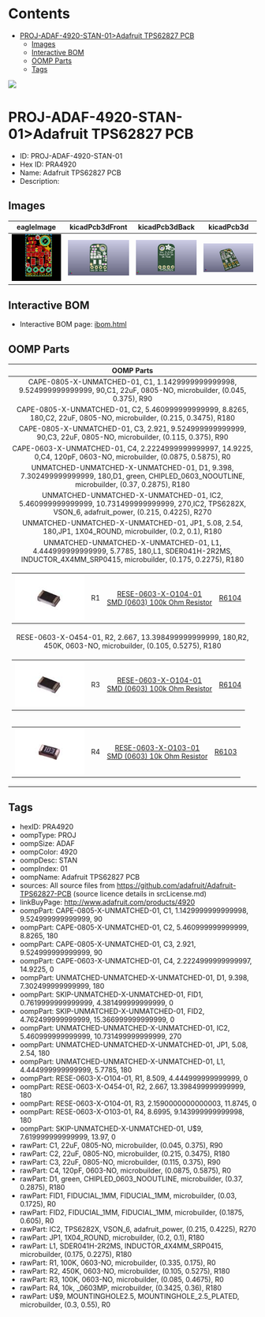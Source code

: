 



Contents
========

* [PROJ-ADAF-4920-STAN-01>Adafruit TPS62827 PCB](#proj-adaf-4920-stan-01adafruit-tps62827-pcb)
	* [Images](#images)
	* [Interactive BOM](#interactive-bom)
	* [OOMP Parts](#oomp-parts)
	* [Tags](#tags)
  
![][im]
# PROJ-ADAF-4920-STAN-01>Adafruit TPS62827 PCB

- ID: PROJ-ADAF-4920-STAN-01
- Hex ID: PRA4920
- Name: Adafruit TPS62827 PCB
- Description: 

## Images
  
  

|eagleImage|kicadPcb3dFront|kicadPcb3dBack|kicadPcb3d|
| :---: | :---: | :---: | :---: |
|[![eagleImage](eagleImage_140.png)](eagleImage_600.png)|[![kicadPcb3dFront](kicadPcb3dFront_140.png)](kicadPcb3dFront_600.png)|[![kicadPcb3dBack](kicadPcb3dBack_140.png)](kicadPcb3dBack_600.png)|[![kicadPcb3d](kicadPcb3d_140.png)](kicadPcb3d_600.png)|

## Interactive BOM

- Interactive BOM page: [ibom.html](kicad/bom/ibom.html)

## OOMP Parts
  

|OOMP Parts|
| :---: |
|CAPE-0805-X-UNMATCHED-01, C1, 1.1429999999999998, 9.524999999999999, 90,C1, 22uF, 0805-NO, microbuilder, (0.045, 0.375), R90|
|CAPE-0805-X-UNMATCHED-01, C2, 5.460999999999999, 8.8265, 180,C2, 22uF, 0805-NO, microbuilder, (0.215, 0.3475), R180|
|CAPE-0805-X-UNMATCHED-01, C3, 2.921, 9.524999999999999, 90,C3, 22uF, 0805-NO, microbuilder, (0.115, 0.375), R90|
|CAPE-0603-X-UNMATCHED-01, C4, 2.2224999999999997, 14.9225, 0,C4, 120pF, 0603-NO, microbuilder, (0.0875, 0.5875), R0|
|UNMATCHED-UNMATCHED-X-UNMATCHED-01, D1, 9.398, 7.302499999999999, 180,D1, green, CHIPLED_0603_NOOUTLINE, microbuilder, (0.37, 0.2875), R180|
|UNMATCHED-UNMATCHED-X-UNMATCHED-01, IC2, 5.460999999999999, 10.731499999999999, 270,IC2, TPS6282X, VSON_6, adafruit_power, (0.215, 0.4225), R270|
|UNMATCHED-UNMATCHED-X-UNMATCHED-01, JP1, 5.08, 2.54, 180,JP1, 1X04_ROUND, microbuilder, (0.2, 0.1), R180|
|UNMATCHED-UNMATCHED-X-UNMATCHED-01, L1, 4.444999999999999, 5.7785, 180,L1, SDER041H-2R2MS, INDUCTOR_4X4MM_SRP0415, microbuilder, (0.175, 0.2275), R180|
|<table><tr><td>![RESE-0603-X-O104-01](https://raw.githubusercontent.com/oomlout/oomlout_OOMP_parts/main/RESE-0603-X-O104-01/image_140.jpg)</td><td> R1</td><td>[RESE-0603-X-O104-01<br>SMD (0603) 100k Ohm Resistor](https://github.com/oomlout/oomlout_OOMP_parts/tree/main/RESE-0603-X-O104-01/)</td><td>[R6104](https://github.com/oomlout/oomlout_OOMP_parts/tree/main/RESE-0603-X-O104-01/)</td></tr></table>|
|RESE-0603-X-O454-01, R2, 2.667, 13.398499999999999, 180,R2, 450K, 0603-NO, microbuilder, (0.105, 0.5275), R180|
|<table><tr><td>![RESE-0603-X-O104-01](https://raw.githubusercontent.com/oomlout/oomlout_OOMP_parts/main/RESE-0603-X-O104-01/image_140.jpg)</td><td> R3</td><td>[RESE-0603-X-O104-01<br>SMD (0603) 100k Ohm Resistor](https://github.com/oomlout/oomlout_OOMP_parts/tree/main/RESE-0603-X-O104-01/)</td><td>[R6104](https://github.com/oomlout/oomlout_OOMP_parts/tree/main/RESE-0603-X-O104-01/)</td></tr></table>|
|<table><tr><td>![RESE-0603-X-O103-01](https://raw.githubusercontent.com/oomlout/oomlout_OOMP_parts/main/RESE-0603-X-O103-01/image_140.jpg)</td><td> R4</td><td>[RESE-0603-X-O103-01<br>SMD (0603) 10k Ohm Resistor](https://github.com/oomlout/oomlout_OOMP_parts/tree/main/RESE-0603-X-O103-01/)</td><td>[R6103](https://github.com/oomlout/oomlout_OOMP_parts/tree/main/RESE-0603-X-O103-01/)</td></tr></table>|

## Tags

- hexID: PRA4920
- oompType: PROJ
- oompSize: ADAF
- oompColor: 4920
- oompDesc: STAN
- oompIndex: 01
- oompName: Adafruit TPS62827 PCB
- sources: All source files from https://github.com/adafruit/Adafruit-TPS62827-PCB (source licence details in srcLicense.md)
- linkBuyPage: http://www.adafruit.com/products/4920
- oompPart: CAPE-0805-X-UNMATCHED-01, C1, 1.1429999999999998, 9.524999999999999, 90
- oompPart: CAPE-0805-X-UNMATCHED-01, C2, 5.460999999999999, 8.8265, 180
- oompPart: CAPE-0805-X-UNMATCHED-01, C3, 2.921, 9.524999999999999, 90
- oompPart: CAPE-0603-X-UNMATCHED-01, C4, 2.2224999999999997, 14.9225, 0
- oompPart: UNMATCHED-UNMATCHED-X-UNMATCHED-01, D1, 9.398, 7.302499999999999, 180
- oompPart: SKIP-UNMATCHED-X-UNMATCHED-01, FID1, 0.7619999999999999, 4.381499999999999, 0
- oompPart: SKIP-UNMATCHED-X-UNMATCHED-01, FID2, 4.762499999999999, 15.366999999999999, 0
- oompPart: UNMATCHED-UNMATCHED-X-UNMATCHED-01, IC2, 5.460999999999999, 10.731499999999999, 270
- oompPart: UNMATCHED-UNMATCHED-X-UNMATCHED-01, JP1, 5.08, 2.54, 180
- oompPart: UNMATCHED-UNMATCHED-X-UNMATCHED-01, L1, 4.444999999999999, 5.7785, 180
- oompPart: RESE-0603-X-O104-01, R1, 8.509, 4.444999999999999, 0
- oompPart: RESE-0603-X-O454-01, R2, 2.667, 13.398499999999999, 180
- oompPart: RESE-0603-X-O104-01, R3, 2.1590000000000003, 11.8745, 0
- oompPart: RESE-0603-X-O103-01, R4, 8.6995, 9.143999999999998, 180
- oompPart: SKIP-UNMATCHED-X-UNMATCHED-01, U$9, 7.619999999999999, 13.97, 0
- rawPart: C1, 22uF, 0805-NO, microbuilder, (0.045, 0.375), R90
- rawPart: C2, 22uF, 0805-NO, microbuilder, (0.215, 0.3475), R180
- rawPart: C3, 22uF, 0805-NO, microbuilder, (0.115, 0.375), R90
- rawPart: C4, 120pF, 0603-NO, microbuilder, (0.0875, 0.5875), R0
- rawPart: D1, green, CHIPLED_0603_NOOUTLINE, microbuilder, (0.37, 0.2875), R180
- rawPart: FID1, FIDUCIAL_1MM, FIDUCIAL_1MM, microbuilder, (0.03, 0.1725), R0
- rawPart: FID2, FIDUCIAL_1MM, FIDUCIAL_1MM, microbuilder, (0.1875, 0.605), R0
- rawPart: IC2, TPS6282X, VSON_6, adafruit_power, (0.215, 0.4225), R270
- rawPart: JP1, 1X04_ROUND, microbuilder, (0.2, 0.1), R180
- rawPart: L1, SDER041H-2R2MS, INDUCTOR_4X4MM_SRP0415, microbuilder, (0.175, 0.2275), R180
- rawPart: R1, 100K, 0603-NO, microbuilder, (0.335, 0.175), R0
- rawPart: R2, 450K, 0603-NO, microbuilder, (0.105, 0.5275), R180
- rawPart: R3, 100K, 0603-NO, microbuilder, (0.085, 0.4675), R0
- rawPart: R4, 10k, _0603MP, microbuilder, (0.3425, 0.36), R180
- rawPart: U$9, MOUNTINGHOLE2.5, MOUNTINGHOLE_2.5_PLATED, microbuilder, (0.3, 0.55), R0



[im]: kicadPcb3d_450.png
